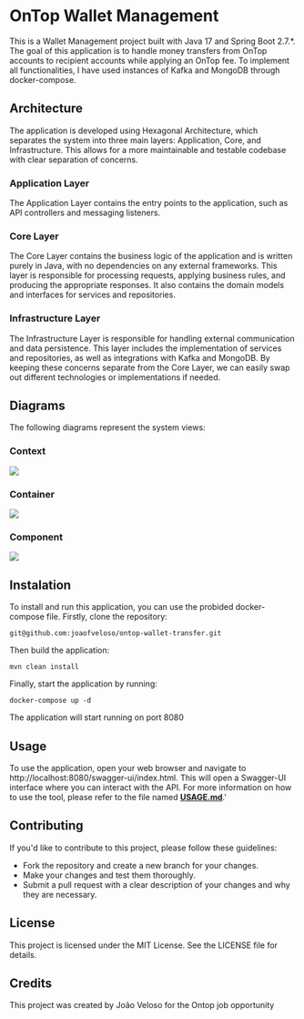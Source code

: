 # OnTop Wallet Management
This is a Wallet Management project built with Java 17 and Spring Boot 2.7.*. The goal of this application is to handle money transfers from OnTop accounts to recipient accounts while applying an OnTop fee. To implement all functionalities, I have used instances of Kafka and MongoDB through docker-compose.

## Architecture
The application is developed using Hexagonal Architecture, which separates the system into three main layers: Application, Core, and Infrastructure. This allows for a more maintainable and testable codebase with clear separation of concerns.

### Application Layer
The Application Layer contains the entry points to the application, such as API controllers and messaging listeners.

### Core Layer
The Core Layer contains the business logic of the application and is written purely in Java, with no dependencies on any external frameworks. This layer is responsible for processing requests, applying business rules, and producing the appropriate responses. It also contains the domain models and interfaces for services and repositories.

### Infrastructure Layer
The Infrastructure Layer is responsible for handling external communication and data persistence. This layer includes the implementation of services and repositories, as well as integrations with Kafka and MongoDB. By keeping these concerns separate from the Core Layer, we can easily swap out different technologies or implementations if needed.

## Diagrams
The following diagrams represent the system views:

### Context 

![](./diagrams/Context.svg)

### Container
![](./diagrams/Container.svg)

### Component
![](./diagrams/Component.svg)

## Instalation
To install and run this application, you can use the probided docker-compose file. Firstly, clone the repository:

`
git@github.com:joaofveloso/ontop-wallet-transfer.git
`

Then build the application:

`
mvn clean install
`

Finally, start the application by running:

`
docker-compose up -d
`

The application will start running on port 8080

## Usage
To use the application, open your web browser and navigate to http://localhost:8080/swagger-ui/index.html. This will open a Swagger-UI interface where you can interact with the API. For more information on how to use the tool, please refer to the file named **[USAGE.md](./USAGE.md)**.'

## Contributing
If you'd like to contribute to this project, please follow these guidelines:

- Fork the repository and create a new branch for your changes.
- Make your changes and test them thoroughly.
- Submit a pull request with a clear description of your changes and why they are necessary.

## License
This project is licensed under the MIT License. See the LICENSE file for details.

## Credits
This project was created by João Veloso for the Ontop job opportunity
